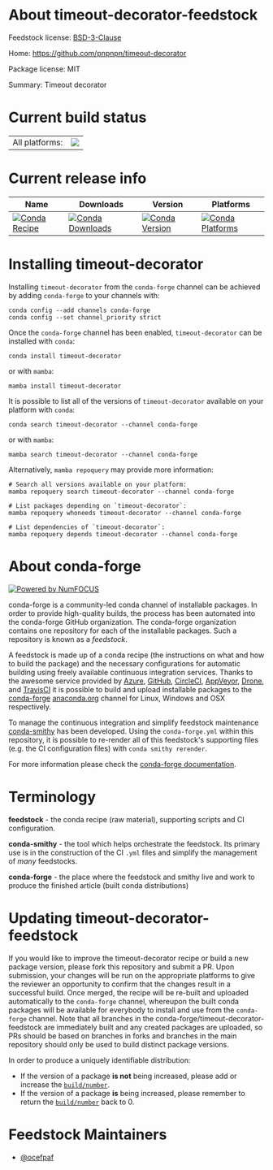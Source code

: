 About timeout-decorator-feedstock
=================================

Feedstock license: [BSD-3-Clause](https://github.com/conda-forge/timeout-decorator-feedstock/blob/main/LICENSE.txt)

Home: https://github.com/pnpnpn/timeout-decorator

Package license: MIT

Summary: Timeout decorator

Current build status
====================


<table><tr><td>All platforms:</td>
    <td>
      <a href="https://dev.azure.com/conda-forge/feedstock-builds/_build/latest?definitionId=4728&branchName=main">
        <img src="https://dev.azure.com/conda-forge/feedstock-builds/_apis/build/status/timeout-decorator-feedstock?branchName=main">
      </a>
    </td>
  </tr>
</table>

Current release info
====================

| Name | Downloads | Version | Platforms |
| --- | --- | --- | --- |
| [![Conda Recipe](https://img.shields.io/badge/recipe-timeout--decorator-green.svg)](https://anaconda.org/conda-forge/timeout-decorator) | [![Conda Downloads](https://img.shields.io/conda/dn/conda-forge/timeout-decorator.svg)](https://anaconda.org/conda-forge/timeout-decorator) | [![Conda Version](https://img.shields.io/conda/vn/conda-forge/timeout-decorator.svg)](https://anaconda.org/conda-forge/timeout-decorator) | [![Conda Platforms](https://img.shields.io/conda/pn/conda-forge/timeout-decorator.svg)](https://anaconda.org/conda-forge/timeout-decorator) |

Installing timeout-decorator
============================

Installing `timeout-decorator` from the `conda-forge` channel can be achieved by adding `conda-forge` to your channels with:

```
conda config --add channels conda-forge
conda config --set channel_priority strict
```

Once the `conda-forge` channel has been enabled, `timeout-decorator` can be installed with `conda`:

```
conda install timeout-decorator
```

or with `mamba`:

```
mamba install timeout-decorator
```

It is possible to list all of the versions of `timeout-decorator` available on your platform with `conda`:

```
conda search timeout-decorator --channel conda-forge
```

or with `mamba`:

```
mamba search timeout-decorator --channel conda-forge
```

Alternatively, `mamba repoquery` may provide more information:

```
# Search all versions available on your platform:
mamba repoquery search timeout-decorator --channel conda-forge

# List packages depending on `timeout-decorator`:
mamba repoquery whoneeds timeout-decorator --channel conda-forge

# List dependencies of `timeout-decorator`:
mamba repoquery depends timeout-decorator --channel conda-forge
```


About conda-forge
=================

[![Powered by
NumFOCUS](https://img.shields.io/badge/powered%20by-NumFOCUS-orange.svg?style=flat&colorA=E1523D&colorB=007D8A)](https://numfocus.org)

conda-forge is a community-led conda channel of installable packages.
In order to provide high-quality builds, the process has been automated into the
conda-forge GitHub organization. The conda-forge organization contains one repository
for each of the installable packages. Such a repository is known as a *feedstock*.

A feedstock is made up of a conda recipe (the instructions on what and how to build
the package) and the necessary configurations for automatic building using freely
available continuous integration services. Thanks to the awesome service provided by
[Azure](https://azure.microsoft.com/en-us/services/devops/), [GitHub](https://github.com/),
[CircleCI](https://circleci.com/), [AppVeyor](https://www.appveyor.com/),
[Drone](https://cloud.drone.io/welcome), and [TravisCI](https://travis-ci.com/)
it is possible to build and upload installable packages to the
[conda-forge](https://anaconda.org/conda-forge) [anaconda.org](https://anaconda.org/)
channel for Linux, Windows and OSX respectively.

To manage the continuous integration and simplify feedstock maintenance
[conda-smithy](https://github.com/conda-forge/conda-smithy) has been developed.
Using the ``conda-forge.yml`` within this repository, it is possible to re-render all of
this feedstock's supporting files (e.g. the CI configuration files) with ``conda smithy rerender``.

For more information please check the [conda-forge documentation](https://conda-forge.org/docs/).

Terminology
===========

**feedstock** - the conda recipe (raw material), supporting scripts and CI configuration.

**conda-smithy** - the tool which helps orchestrate the feedstock.
                   Its primary use is in the construction of the CI ``.yml`` files
                   and simplify the management of *many* feedstocks.

**conda-forge** - the place where the feedstock and smithy live and work to
                  produce the finished article (built conda distributions)


Updating timeout-decorator-feedstock
====================================

If you would like to improve the timeout-decorator recipe or build a new
package version, please fork this repository and submit a PR. Upon submission,
your changes will be run on the appropriate platforms to give the reviewer an
opportunity to confirm that the changes result in a successful build. Once
merged, the recipe will be re-built and uploaded automatically to the
`conda-forge` channel, whereupon the built conda packages will be available for
everybody to install and use from the `conda-forge` channel.
Note that all branches in the conda-forge/timeout-decorator-feedstock are
immediately built and any created packages are uploaded, so PRs should be based
on branches in forks and branches in the main repository should only be used to
build distinct package versions.

In order to produce a uniquely identifiable distribution:
 * If the version of a package **is not** being increased, please add or increase
   the [``build/number``](https://docs.conda.io/projects/conda-build/en/latest/resources/define-metadata.html#build-number-and-string).
 * If the version of a package **is** being increased, please remember to return
   the [``build/number``](https://docs.conda.io/projects/conda-build/en/latest/resources/define-metadata.html#build-number-and-string)
   back to 0.

Feedstock Maintainers
=====================

* [@ocefpaf](https://github.com/ocefpaf/)

